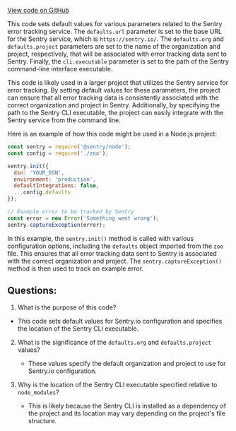 [View code on GitHub](zoo-labs/zoo/blob/master/core/sentry.properties)

This code sets default values for various parameters related to the Sentry error tracking service. The `defaults.url` parameter is set to the base URL for the Sentry service, which is `https://sentry.io/`. The `defaults.org` and `defaults.project` parameters are set to the name of the organization and project, respectively, that will be associated with error tracking data sent to Sentry. Finally, the `cli.executable` parameter is set to the path of the Sentry command-line interface executable.

This code is likely used in a larger project that utilizes the Sentry service for error tracking. By setting default values for these parameters, the project can ensure that all error tracking data is consistently associated with the correct organization and project in Sentry. Additionally, by specifying the path to the Sentry CLI executable, the project can easily integrate with the Sentry service from the command line.

Here is an example of how this code might be used in a Node.js project:

```javascript
const sentry = require('@sentry/node');
const config = require('./zoo');

sentry.init({
  dsn: 'YOUR_DSN',
  environment: 'production',
  defaultIntegrations: false,
  ...config.defaults
});

// Example error to be tracked by Sentry
const error = new Error('Something went wrong');
sentry.captureException(error);
```

In this example, the `sentry.init()` method is called with various configuration options, including the `defaults` object imported from the `zoo` file. This ensures that all error tracking data sent to Sentry is associated with the correct organization and project. The `sentry.captureException()` method is then used to track an example error.
## Questions: 
 1. What is the purpose of this code?
   - This code sets default values for Sentry.io configuration and specifies the location of the Sentry CLI executable.

2. What is the significance of the `defaults.org` and `defaults.project` values?
   - These values specify the default organization and project to use for Sentry.io configuration.

3. Why is the location of the Sentry CLI executable specified relative to `node_modules`?
   - This is likely because the Sentry CLI is installed as a dependency of the project and its location may vary depending on the project's file structure.